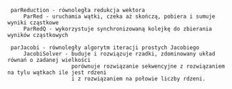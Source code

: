 
     parReduction - równoległa redukcja wektora
         ParRed - uruchamia wątki, czeka aż skończą, pobiera i sumuje wyniki cząstkowe
         ParRedQ - wykorzystuje synchronizowaną kolejkę do zbierania wyników cząstkowych

     parJacobi - równoległy algorytm iteracji prostych Jacobiego
         JacobiSolver - buduje i rozwiązuje rzadki, zdominowany układ równań o zadanej wielkości
                        porównuje rozwiązanie sekwencyjne z rozwiązaniem na tylu wątkach ile jest rdzeni
                        i z rozwiązaniem na połowie liczby rdzeni.
